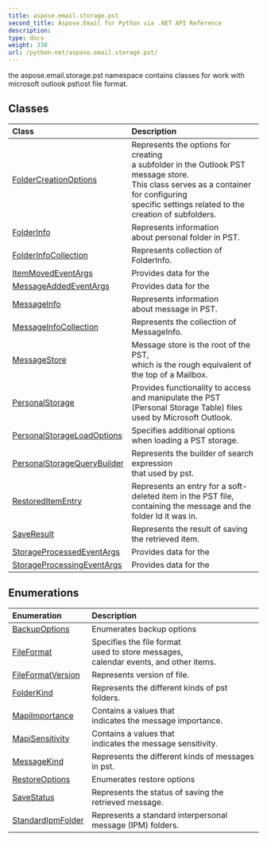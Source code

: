 ```yaml
---
title: aspose.email.storage.pst
second_title: Aspose.Email for Python via .NET API Reference
description: 
type: docs
weight: 330
url: /python-net/aspose.email.storage.pst/
---
```



the aspose.email.storage.pst namespace contains classes for work with microsoft outlook pst\ost file format.

## Classes
| Class | Description |
| :- | :- |
|[FolderCreationOptions](/email/python-net/aspose.email.storage.pst/foldercreationoptions/)|Represents the options for creating <br/>            a subfolder in the Outlook PST message store.<br/>            This class serves as a container for configuring <br/>            specific settings related to the creation of subfolders.|
|[FolderInfo](/email/python-net/aspose.email.storage.pst/folderinfo/)|Represents information<br/>            about personal folder in PST.|
|[FolderInfoCollection](/email/python-net/aspose.email.storage.pst/folderinfocollection/)|Represents collection of FolderInfo.|
|[ItemMovedEventArgs](/email/python-net/aspose.email.storage.pst/itemmovedeventargs/)|Provides data for the|
|[MessageAddedEventArgs](/email/python-net/aspose.email.storage.pst/messageaddedeventargs/)|Provides data for the|
|[MessageInfo](/email/python-net/aspose.email.storage.pst/messageinfo/)|Represents information<br/>            about message in PST.|
|[MessageInfoCollection](/email/python-net/aspose.email.storage.pst/messageinfocollection/)|Represents the collection of MessageInfo.|
|[MessageStore](/email/python-net/aspose.email.storage.pst/messagestore/)|Message store is the root of the PST, <br/>            which is the rough equivalent of the top of a Mailbox.|
|[PersonalStorage](/email/python-net/aspose.email.storage.pst/personalstorage/)|Provides functionality to access and manipulate the PST (Personal Storage Table) files used by Microsoft Outlook.|
|[PersonalStorageLoadOptions](/email/python-net/aspose.email.storage.pst/personalstorageloadoptions/)|Specifies additional options when loading a PST storage.|
|[PersonalStorageQueryBuilder](/email/python-net/aspose.email.storage.pst/personalstoragequerybuilder/)|Represents the builder of search expression<br/>            that used by pst.|
|[RestoredItemEntry](/email/python-net/aspose.email.storage.pst/restoreditementry/)|Represents an entry for a soft-deleted item in the PST file, containing the message and the folder Id it was in.|
|[SaveResult](/email/python-net/aspose.email.storage.pst/saveresult/)|Represents the result of saving the retrieved item.|
|[StorageProcessedEventArgs](/email/python-net/aspose.email.storage.pst/storageprocessedeventargs/)|Provides data for the|
|[StorageProcessingEventArgs](/email/python-net/aspose.email.storage.pst/storageprocessingeventargs/)|Provides data for the|
## Enumerations
| Enumeration | Description |
| :- | :- |
|[BackupOptions](/email/python-net/aspose.email.storage.pst/backupoptions/)|Enumerates backup options|
|[FileFormat](/email/python-net/aspose.email.storage.pst/fileformat/)|Specifies the file format <br/>            used to store messages, <br/>            calendar events, and other items.|
|[FileFormatVersion](/email/python-net/aspose.email.storage.pst/fileformatversion/)|Represents version of file.|
|[FolderKind](/email/python-net/aspose.email.storage.pst/folderkind/)|Represents the different kinds of pst folders.|
|[MapiImportance](/email/python-net/aspose.email.storage.pst/mapiimportance/)|Contains a values that <br/>            indicates the message importance.|
|[MapiSensitivity](/email/python-net/aspose.email.storage.pst/mapisensitivity/)|Contains a values that <br/>            indicates the message sensitivity.|
|[MessageKind](/email/python-net/aspose.email.storage.pst/messagekind/)|Represents the different kinds of messages in pst.|
|[RestoreOptions](/email/python-net/aspose.email.storage.pst/restoreoptions/)|Enumerates restore options|
|[SaveStatus](/email/python-net/aspose.email.storage.pst/savestatus/)|Represents the status of saving the retrieved message.|
|[StandardIpmFolder](/email/python-net/aspose.email.storage.pst/standardipmfolder/)|Represents a standard interpersonal message (IPM) folders.|
